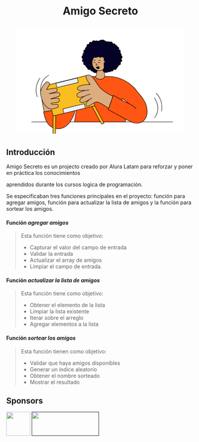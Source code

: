 <div align="center">
    <h1 align="center"> 
        Amigo Secreto
        <br />
        <br />
        <img src="./assets/amigo-secreto.png" alt="amigo secreto">    
    </h1>
</div>

## Introducción

Amigo Secreto es un projecto creado por Alura Latam para reforzar y poner en práctica los conocimientos

aprendidos durante los cursos logica de programación.

Se especificaban tres funciones principales en el proyecto: función para agregar amigos, función para 
actualizar la lista de amigos y la función para sortear los amigos.

#### Función *agregar amigos* 

> Esta función tiene como objetivo:
> * Capturar el valor del campo de entrada
> * Validar la entrada
> * Actualizar el array de amigos
> * Limpiar el campo de entrada.

#### Función *actualizar la lista de amigos* 
> Esta función tiene como objetivo:
> * Obtener el elemento de la lista
> * Limpiar la lista existente
> * Iterar sobre el arreglo
> * Agregar elementos a la lista

#### Función *sortear los amigos* 
> Esta función tienen como objetivo:
> * Validar que haya amigos disponibles
> * Generar un índice aleatorio
> * Obtener el nombre sorteado
> * Mostrar el resultado

## Sponsors

<a href="https://www.aluracursos.com/" target="_blank"><img width=64px height=64px src="https://www.aluracursos.com/assets/img/alura-share.1730889068.png"></a>        <a href="" target="_blank"><img width=180px height=64px src="https://www.oracle.com/a/ocom/img/rh03-one-logo-with-slogan-lad.png"></a>
